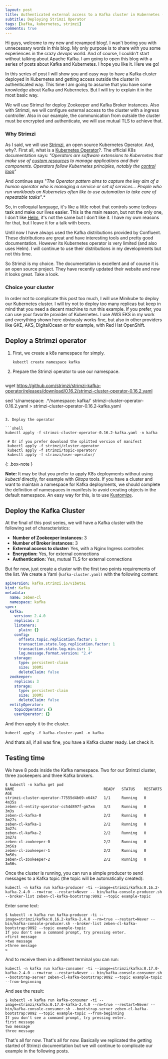 ```yaml
---
layout: post
title: Authenticated external access to a Kafka cluster in Kubernetes (part 1)
subtitle: Deploying Strimzi Operator
tags: [kafka, kubernetes, strimzi]
comments: true
---
```


Hi guys, welcome to my new and revamped blog!. I wan't boring you with unnecessary words in this blog. My only purpose is to share with you some experiences in the crazy *devops* world. And of course, I couldn't start without talking about Apache Kafka. I am going to open this blog with a series of posts about Kafka and Kubernetes. I hope you like it. Here we go!


In this series of post  I will show you and easy way to have a Kafka cluster deployed in Kubernetes and getting access outside the cluster in authenticated way. This time I am going to assume that you have some knowledge about Kafka and Kubernetes. But I will try to explain it in the most basic way. 


We will use Strimzi for deploy Zookeeper and Kafka Broker instances. Also with Strimzi, we will configure external access to the cluster with a ingress controller. Also in our example, the communication from outside the cluster must be encrypted and authenticate, we will use mutual TLS to achieve that.


### Why Strimzi



As I said, we will use [Strimzi](https://strimzi.io/), an open source Kubernetes Operator. And, why?. First all, what is a [Kubernetes Operator](https://kubernetes.io/docs/concepts/extend-kubernetes/operator/)?. The official K8s documentation says: *"Operators are software extensions to Kubernetes that make use of [custom resources](https://kubernetes.io/docs/concepts/extend-kubernetes/api-extension/custom-resources/) to manage applications and their components. Operators follow Kubernetes principles, notably the [control loop](https://kubernetes.io/docs/concepts/#kubernetes-control-plane)"*



And continue says "*The Operator pattern aims to capture the key aim of a human operator who is managing a service or set of services... People who run workloads on Kubernetes often like to use automation to take care of repeatable tasks"*.*



So, in colloquial language, it's like a little robot that controls some tedious task and make our lives easier. This is the main reason, but not the only one, I don't like [Helm](https://helm.sh/), it's not the same but I don't like it. I have my own reasons for that, but I leave it for a talk with beers.



Until now I have always used the Kafka distributions provided by Confluent. These distributions are great and have interesting tools and pretty good documentation. However its Kubernetes operator is very limited (and also uses Helm). I will continue to use their distributions in my developments but not this time.



So Strimzi is my choice.  The documentation is excellent and of course it is an open source project. They have recently updated their website and now it looks great. Take a look.



### Choice your cluster



In order not to complicate this post too much, I will use Minikube to deploy our Kubernetes cluster. I will try not to deploy too many replicas but keep in mind that you need a decent machine to run this example. If you prefer, you can use your favorite provider of Kubernetes. I use AWS EKS in my work and everything shown here obviously works fine, but also in other providers like GKE, AKS, DigitalOcean or for example, with Red Hat OpenShift.



## Deploy a Strimzi operator



1. First, we create a k8s namespace for simply.

   ```shell
   kubectl create namespace kafka
   ```

2. Prepare the Strimzi operator to use our namespace.

   ```shell
wget https://github.com/strimzi/strimzi-kafka-operator/releases/download/0.16.2/strimzi-cluster-operator-0.16.2.yaml
   
   sed 's/namespace: .*/namespace: kafka/' strimzi-cluster-operator-0.16.2.yaml > strimzi-cluster-operator-0.16.2-kafka.yaml
   ```
   
3. Deploy the operator

   ```shell
 kubectl apply -f strimzi-cluster-operator-0.16.2-kafka.yaml -n kafka
    
    # Or if you prefer download the splitted version of manifest
    kubectl apply -f strimzi/cluster-operator
    kubectl apply -f strimzi/topic-operator/
    kubectl apply -f strimzi/user-operator/
   ```

{:  .box-note }

**Note:** 
It may be that you prefer to apply K8s deployments without using *kubectl* directly, for example with *Gitops* tools. If you have a cluster and want to maintain a namespace for Kafka deployments, we should complete the definition of namespaces in manifests to avoid creating objects in the default namespace. An easy way for this, is to use [Kustomize](https://kustomize.io/).


## Deploy the Kafka Cluster


At the final of this post series, we will have a Kafka cluster with the following set of characteristics:

- **Number of Zookeeper instances:** 3
- **Number of Broker instances:** 3
- **External access to cluster:** Yes, with a Nginx Ingress controller.
- **Encryption:** Yes, for external connections
- **Authentication:** Yes, mutual TLS for external connections


But for now, just create a cluster with the first two points requirements of the list. We create a Yaml (`kafka-cluster.yaml)` with the following content:

```yaml
apiVersion: kafka.strimzi.io/v1beta1
kind: Kafka
metadata:
  name: zeben-cl
  namespace: kafka  
spec:
  kafka:
    version: 2.4.0
    replicas: 3
    listeners:
      plain: {}
    config:
      offsets.topic.replication.factor: 1
      transaction.state.log.replication.factor: 1
      transaction.state.log.min.isr: 1
      log.message.format.version: "2.4"
    storage:
      type: persistent-claim
      size: 100Mi
      deleteClaim: false
  zookeeper:
    replicas: 3
    storage:
      type: persistent-claim
      size: 100Mi
      deleteClaim: false      
  entityOperator:
    topicOperator: {}
    userOperator: {}
```


And then apply it to the cluster.

```shell
kubectl apply -f kafka-cluster.yaml -n kafka
```


And thats all, if all was fine, you have a Kafka cluster ready. Let check it. 



## Testing time


We have 8 pods inside the Kafka namespace. Two for our Strimzi cluster, three zookeepers and three Kafka brokers.

```shell
$ kubectl -n kafka get pod
NAME                                        READY   STATUS    RESTARTS   AGE
strimzi-cluster-operator-77555d4b69-x64k7   1/1     Running   0          4m35s
zeben-cl-entity-operator-cc54d897f-gm7xm    3/3     Running   0          3m3s
zeben-cl-kafka-0                            2/2     Running   0          3m27s
zeben-cl-kafka-1                            2/2     Running   0          3m27s
zeben-cl-kafka-2                            2/2     Running   0          3m27s
zeben-cl-zookeeper-0                        2/2     Running   0          3m56s
zeben-cl-zookeeper-1                        2/2     Running   0          3m56s
zeben-cl-zookeeper-2                        2/2     Running   0          3m56s
```


Once the cluster is running, you can run a simple producer to send messages to a Kafka topic (the topic will be automatically created):

```shell
kubectl -n kafka run kafka-producer -ti --image=strimzi/kafka:0.16.2-kafka-2.4.0 --rm=true --restart=Never -- bin/kafka-console-producer.sh --broker-list zeben-cl-kafka-bootstrap:9092 --topic example-topic
```


Enter some text:
```shell
$ kubectl -n kafka run kafka-producer -ti --image=strimzi/kafka:0.16.2-kafka-2.4.0 --rm=true --restart=Never -- bin/kafka-console-producer.sh --broker-list zeben-cl-kafka-bootstrap:9092 --topic example-topic
If you don't see a command prompt, try pressing enter.
>first message
>two message
>three message
>
```


And to receive them in a different terminal you can run:

```shell
kubectl -n kafka run kafka-consumer -ti --image=strimzi/kafka:0.17.0-kafka-2.4.0 --rm=true --restart=Never -- bin/kafka-console-consumer.sh --bootstrap-server zeben-cl-kafka-bootstrap:9092 --topic example-topic --from-beginning
```


And see the result:

```shell
$ kubectl -n kafka run kafka-consumer -ti --image=strimzi/kafka:0.17.0-kafka-2.4.0 --rm=true --restart=Never -- bin/kafka-console-consumer.sh --bootstrap-server zeben-cl-kafka-bootstrap:9092 --topic example-topic --from-beginning
If you don't see a command prompt, try pressing enter.
first message
two message
three message
```


That's all for now. That's all for now. Basically we replicated the getting started  of Strimzi documentation but we will continue to complicate our example in the following posts.

